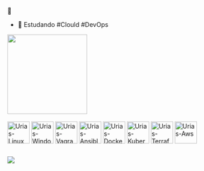 👋

- 🌱 Estudando #Clould #DevOps

<div>
<a herf="https://beacons.ai/urias-chaves">
  <img height="180em" src="https://github-readme-stats.vercel.app/api?username=urias-chaves&show_icons=true&theme=dark&include_all_comits=true&count_private=true"/>
</div>

<div style="display: inline_block"><br>
  <img align="center" alt="Urias-Linux" height="50" width="50"src="https://cdn.jsdelivr.net/gh/devicons/devicon/icons/linux/linux-original.svg">
  <img align="center" alt="Urias-Windows" height="50" width="50" src="https://cdn.jsdelivr.net/gh/devicons/devicon/icons/windows8/windows8-original.svg">
  <img align="center" alt="Urias-Vagrant" height="50" width="50" src="https://cdn.jsdelivr.net/gh/devicons/devicon/icons/vagrant/vagrant-original-wordmark.svg">
  <img align="center" alt="Urias-Ansible" height="50" width="50" src="https://cdn.jsdelivr.net/gh/devicons/devicon/icons/ansible/ansible-original-wordmark.svg">
  <img align="center" alt="Urias-Docker" height="50" width="50" src="https://cdn.jsdelivr.net/gh/devicons/devicon/icons/docker/docker-plain-wordmark.svg">
  <img align="center" alt="Urias-Kubernetes" height="50" width="50" src="https://cdn.jsdelivr.net/gh/devicons/devicon/icons/kubernetes/kubernetes-plain-wordmark.svg">      
  <img align="center" alt="Urias-Terraform" height="50" width="50" src="https://cdn.jsdelivr.net/gh/devicons/devicon/icons/terraform/terraform-original-wordmark.svg">  
  <img align="center" alt="Urias-Aws" height="50" width="50" src="https://cdn.jsdelivr.net/gh/devicons/devicon/icons/amazonwebservices/amazonwebservices-original-wordmark.svg">
</div>
  
  ##
 
<div> 
<a href="https://www.linkedin.com/in/urias-chaves" target="_blank"><img src="https://img.shields.io/badge/-LinkedIn-%230077B5?style=for-the-badge&logo=linkedin&logoColor=white" target="_blank"></a> 
  
</div>



<!--
**urias-chaves/urias-chaves** is a ✨ _special_ ✨ repository because its `README.md` (this file) appears on your GitHub profile.

Here are some ideas to get you started:

- 🔭 I’m currently working on ...
- 🌱 I’m currently learning ...
- 👯 I’m looking to collaborate on ...
- 🤔 I’m looking for help with ...
- 💬 Ask me about ...
- 📫 How to reach me: ...
- 😄 Pronouns: ...
- ⚡ Fun fact: ...
-->
